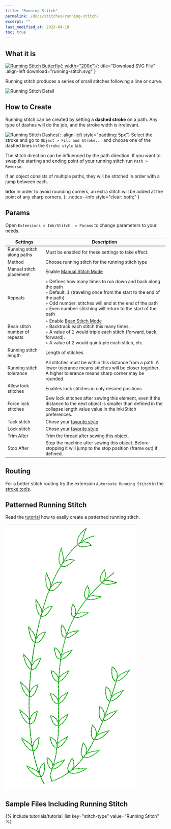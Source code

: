 ```yaml
---
title: "Running Stitch"
permalink: /docs/stitches/running-stitch/
excerpt: ""
last_modified_at: 2023-04-18
toc: true
---
```

## What it is

[![Running Stitch Butterfly](/assets/images/docs/running-stitch.jpg){: width="200x"}](/assets/images/docs/running-stitch.svg){: title="Download SVG File" .align-left download="running-stitch.svg" }

Running stitch produces a series of small stitches following a line or curve.

![Running Stitch Detail](/assets/images/docs/running-stitch-detail.jpg)

## How to Create

Running stitch can be created by setting a **dashed stroke** on a path. Any type of dashes will do the job, and the stroke width is irrelevant.

![Running Stitch Dashes](/assets/images/docs/running-stitch-dashes.jpg){: .align-left style="padding: 5px"}
Select the stroke and go to `Object > Fill and Stroke...` and choose one of the dashed lines in the `Stroke style` tab.

The stitch direction can be influenced by the path direction. If you want to swap the starting and ending point of your running stitch run `Path > Reverse`.

If an object consists of multiple paths, they will be stitched in order with a jump between each.

**Info:** In order to avoid rounding corners, an extra stitch will be added at the point of any sharp corners.
{: .notice--info style="clear: both;" }

## Params

Open `Extensions > Ink/Stitch  > Params` to change parameters to your needs.

Settings|Description
---|---
Running stitch along paths    |Must be enabled for these settings to take effect.
Method                        |Choose running stitch for the running stitch type
Manual stitch placement       |Enable [Manual Stitch Mode](/docs/stitches/manual-stitch/)
Repeats                       |◦ Defines how many times to run down and back along the path<br />◦ Default: 1 (traveling once from the start to the end of the path)<br />◦ Odd number: stitches will end at the end of the path<br />◦ Even number: stitching will return to the start of the path
Bean stitch number of repeats |◦ Enable [Bean Stitch Mode](/docs/stitches/bean-stitch/)<br />◦ Backtrack each stitch this many times.<br />◦ A value of 1 would triple each stitch (forward, back, forward).<br />◦ A value of 2 would quintuple each stitch, etc.
Running stitch length         |Length of stitches
Running stitch tolerance      |All stitches must be within this distance from a path. A lower tolerance means stitches will be closer together. A higher tolerance means sharp corner may be rounded.
Allow lock stitches           |Enables lock stitches in only desired positions
Force lock stitches           |Sew lock stitches after sewing this element, even if the distance to the next object is smaller than defined in the collapse length value value in the Ink/Stitch preferences.
Tack stitch                 |Chose your [favorite style](/docs/stitches/lock-stitches/)
Lock stitch                  |Chose your [favorite style](/docs/stitches/lock-stitches/)
Trim After                    |Trim the thread after sewing this object.
Stop After                    |Stop the machine after sewing this object. Before stopping it will jump to the stop position (frame out) if defined.

## Routing

For a better stitch routing try the extension `Autoroute Running Stitch` in the [stroke tools](/docs/stroke-tools/).

## Patterned Running Stitch

Read the [tutorial](/tutorials/patterned-unning-stitch/) how to easily create a patterned running stitch.

![patterned running stitch](/assets/images/tutorials/pattern-along-path/copy-paste.png)

## Sample Files Including Running Stitch

{% include tutorials/tutorial_list key="stitch-type" value="Running Stitch" %}

